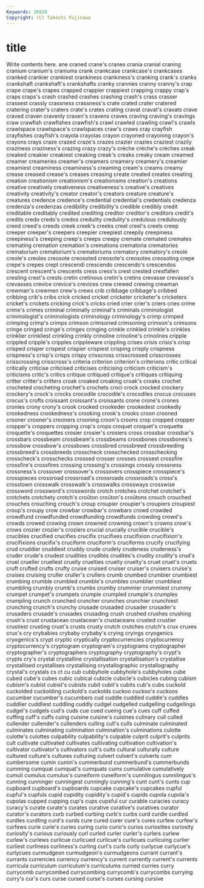 ```yaml
---
Keywords: 26838 
Copyright: (C) Takeshi Fujisawa
---
```


# title

Write contents here.
ane craned crane's cranes crania cranial craning
cranium cranium's craniums crank crankcase crankcase's crankcases cranked crankier crankiest
crankiness crankiness's cranking crank's cranks crankshaft crankshaft's crankshafts cranky crannies
cranny cranny's crap crape crape's crapes crapped crappier crappiest crapping
crappy crap's craps craps's crash crashed crashes crashing crash's crass
crasser crassest crassly crassness crassness's crate crated crater cratered cratering
crater's craters crate's crates crating cravat cravat's cravats crave craved
craven cravenly craven's cravens craves craving craving's cravings craw crawfish
crawfishes crawfish's crawl crawled crawling crawl's crawls crawlspace crawlspace's crawlspaces
craw's craws cray crayfish crayfishes crayfish's crayola crayolas crayon crayoned
crayoning crayon's crayons crays craze crazed craze's crazes crazier crazies
craziest crazily craziness craziness's crazing crazy crazy's crèche crèche's crèches
creak creaked creakier creakiest creaking creak's creaks creaky cream creamed
creamer creameries creamer's creamers creamery creamery's creamier creamiest creaminess creaminess's
creaming cream's creams creamy crease creased crease's creases creasing create
created creates creating creation creationism creationism's creationisms creation's creations creative
creatively creativeness creativeness's creative's creatives creativity creativity's creator creator's creators
creature creature's creatures credence credence's credential credential's credentials credenza credenza's
credenzas credibility credibility's credible credibly credit creditable creditably credited crediting
creditor creditor's creditors credit's credits credo credo's credos credulity credulity's
credulous credulously creed creed's creeds creek creek's creeks creel creel's
creels creep creeper creeper's creepers creepier creepiest creepily creepiness creepiness's
creeping creep's creeps creepy cremate cremated cremates cremating cremation cremation's
cremations crematoria crematories crematorium crematorium's crematoriums crematory crematory's creole creole's
creoles creosote creosoted creosote's creosotes creosoting crepe crepe's crepes crept
crescendi crescendo crescendo's crescendos crescent crescent's crescents cress cress's crest
crested crestfallen cresting crest's crests cretin cretinous cretin's cretins crevasse
crevasse's crevasses crevice crevice's crevices crew crewed crewing crewman crewman's
crewmen crew's crews crib cribbage cribbage's cribbed cribbing crib's cribs
crick cricked cricket cricketer cricketer's cricketers cricket's crickets cricking crick's
cricks cried crier crier's criers cries crime crime's crimes criminal
criminally criminal's criminals criminologist criminologist's criminologists criminology criminology's crimp crimped
crimping crimp's crimps crimson crimsoned crimsoning crimson's crimsons cringe cringed
cringe's cringes cringing crinkle crinkled crinkle's crinkles crinklier crinkliest crinkling
crinkly crinoline crinoline's crinolines cripple crippled cripple's cripples crippleware crippling
crises crisis crisis's crisp crisped crisper crispest crispier crispiest crisping
crisply crispness crispness's crisp's crisps crispy crisscross crisscrossed crisscrosses crisscrossing
crisscross's criteria criterion criterion's criterions critic critical critically criticise criticised
criticises criticising criticism criticism's criticisms critic's critics critique critiqued critique's
critiques critiquing critter critter's critters croak croaked croaking croak's croaks
crochet crocheted crocheting crochet's crochets croci crock crocked crockery crockery's
crock's crocks crocodile crocodile's crocodiles crocus crocuses crocus's crofts croissant
croissant's croissants crone crone's crones cronies crony crony's crook crooked
crookeder crookedest crookedly crookedness crookedness's crooking crook's crooks croon crooned
crooner crooner's crooners crooning croon's croons crop cropped cropper cropper's
croppers cropping crop's crops croquet croquet's croquette croquette's croquettes crosier
crosier's crosiers cross crossbar crossbar's crossbars crossbeam crossbeam's crossbeams crossbones
crossbones's crossbow crossbow's crossbows crossbred crossbreed crossbreeding crossbreed's crossbreeds crosscheck
crosschecked crosschecking crosscheck's crosschecks crossed crosser crosses crossest crossfire crossfire's
crossfires crossing crossing's crossings crossly crossness crossness's crossover crossover's crossovers
crosspiece crosspiece's crosspieces crossroad crossroad's crossroads crossroads's cross's crosstown crosswalk
crosswalk's crosswalks crossways crosswise crossword crossword's crosswords crotch crotches crotchet
crotchet's crotchets crotchety crotch's croûton croûton's croûtons crouch crouched crouches
crouching crouch's croup croupier croupier's croupiers croupiest croup's croupy crow
crowbar crowbar's crowbars crowd crowded crowdfund crowdfunded crowdfunding crowdfunds crowding
crowd's crowds crowed crowing crown crowned crowning crown's crowns crow's
crows crozier crozier's croziers crucial crucially crucible crucible's crucibles crucified
crucifies crucifix crucifixes crucifixion crucifixion's crucifixions crucifix's cruciform cruciform's cruciforms
crucify crucifying crud cruddier cruddiest cruddy crude crudely crudeness crudeness's
cruder crude's crudest crudities crudités crudités's crudity crudity's crud's cruel
crueller cruellest cruelly cruelties cruelty cruelty's cruet cruet's cruets cruft
crufted crufts crufty cruise cruised cruiser cruiser's cruisers cruise's cruises
cruising cruller cruller's crullers crumb crumbed crumbier crumbiest crumbing crumble
crumbled crumble's crumbles crumblier crumbliest crumbling crumbly crumb's crumbs crumby
crummier crummiest crummy crumpet crumpet's crumpets crumple crumpled crumple's crumples
crumpling crunch crunched cruncher crunches crunchier crunchiest crunching crunch's crunchy
crusade crusaded crusader crusader's crusaders crusade's crusades crusading crush crushed
crushes crushing crush's crust crustacean crustacean's crustaceans crusted crustier crustiest
crusting crust's crusts crusty crutch crutches crutch's crux cruxes crux's
cry crybabies crybaby crybaby's crying cryings cryogenics cryogenics's crypt cryptic
cryptically cryptocurrencies cryptocurrency cryptocurrency's cryptogram cryptogram's cryptograms cryptographer cryptographer's cryptographers
cryptography cryptography's crypt's crypts cry's crystal crystalline crystallisation crystallisation's crystallise
crystallised crystallises crystallising crystallographic crystallography crystal's crystals cs ct cu
cub cubbyhole cubbyhole's cubbyholes cube cubed cube's cubes cubic cubical
cubicle cubicle's cubicles cubing cubism cubism's cubist cubist's cubists cubit
cubit's cubits cub's cubs cuckold cuckolded cuckolding cuckold's cuckolds cuckoo
cuckoo's cuckoos cucumber cucumber's cucumbers cud cuddle cuddled cuddle's cuddles
cuddlier cuddliest cuddling cuddly cudgel cudgelled cudgelling cudgellings cudgel's cudgels
cud's cuds cue cued cueing cue's cues cuff cuffed cuffing
cuff's cuffs cuing cuisine cuisine's cuisines culinary cull culled cullender
cullender's cullenders culling cull's culls culminate culminated culminates culminating culmination
culmination's culminations culotte culotte's culottes culpability culpability's culpable culprit culprit's
culprits cult cultivate cultivated cultivates cultivating cultivation cultivation's cultivator cultivator's
cultivators cult's cults cultural culturally culture cultured culture's cultures culturing
culvert culvert's culverts cum cumbersome cumin cumin's cummerbund cummerbund's cummerbunds
cumming cumquat cumquat's cumquats cums cumulative cumulatively cumuli cumulus cumulus's
cuneiform cuneiform's cunnilingus cunnilingus's cunning cunninger cunningest cunningly cunning's cunt
cunt's cunts cup cupboard cupboard's cupboards cupcake cupcake's cupcakes cupful
cupful's cupfuls cupid cupidity cupidity's cupid's cupids cupola cupola's cupolas
cupped cupping cup's cups cupsful cur curable curacies curacy curacy's
curate curate's curates curative curative's curatives curator curator's curators curb
curbed curbing curb's curbs curd curdle curdled curdles curdling curd's
curds cure cured curer cure's cures curfew curfew's curfews curie
curie's curies curing curio curio's curios curiosities curiosity curiosity's curious
curiously curl curled curler curler's curlers curlew curlew's curlews curlicue
curlicued curlicue's curlicues curlicuing curlier curliest curliness curliness's curling curl's
curls curly curlycue curlycue's curlycues curmudgeon curmudgeon's curmudgeons currant currant's
currants currencies currency currency's current currently current's currents curricula curriculum
curriculum's curriculums curried curries curry currycomb currycombed currycombing currycomb's currycombs
currying curry's cur's curs curse cursed curse's curses cursing cursive

